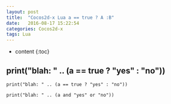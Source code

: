 ```yaml
---
layout: post
title:  "Cocos2d-x Lua a == true ? A :B"
date:   2016-08-17 15:22:54
categories: Cocos2d-x
tags: Lua
---
```


* content
{:toc}


## print("blah: " .. (a == true ? "yes" : "no"))
```
print("blah: " .. (a == true ? "yes" : "no"))

print("blah: " .. (a and "yes" or "no"))
```